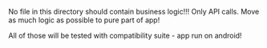 No file in this directory should contain business logic!!!
Only API calls. Move as much logic as possible to pure part of app!

All of those will be tested with compatibility suite - app run on android!
